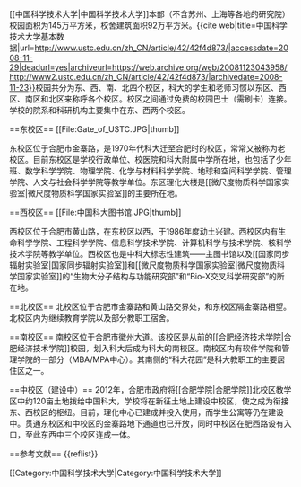 [[中国科学技术大学|中国科学技术大学]]本部（不含苏州、上海等各地的研究院）校园面积为145万平方米，校舍建筑面积92万平方米。<ref name="基本数据">{{cite web|title=中国科学技术大学基本数据|url=http://www.ustc.edu.cn/zh_CN/article/42/42f4d873/|accessdate=2008-11-29|deadurl=yes|archiveurl=https://web.archive.org/web/20081123043958/http://www2.ustc.edu.cn/zh_CN/article/42/42f4d873/|archivedate=2008-11-23}}</ref>校园共分为东、西、南、北四个校区，科大的学生和老师习惯以东区、西区、南区和北区来称呼各个校区。校区之间通过免费的校园巴士（需刷卡）连接。学校的院系和科研机构主要集中在东、西两个校区。

==东校区==
[[File:Gate_of_USTC.JPG|thumb]]

东校区位于合肥市金寨路，是1970年代科大迁至合肥时的校区，常常又被称为老校区。目前东校区是学校行政单位、校医院和科大附属中学所在地，也包括了少年班、数学科学学院、物理学院、化学与材料科学学院、地球和空间科学学院、管理学院、人文与社会科学学院等教学单位。东区理化大楼是[[微尺度物质科学国家实验室|微尺度物质科学国家实验室]]的主要所在地。

==西校区==
[[File:中国科大图书馆.JPG|thumb]]

西校区位于合肥市黄山路，在东校区以西，于1986年度动土兴建。西校区内有生命科学学院、工程科学学院、信息科学技术学院、计算机科学与技术学院、核科学技术学院等教学单位。西校区也是中科大标志性建筑——主图书馆以及[[国家同步辐射实验室|国家同步辐射实验室]]和[[微尺度物质科学国家实验室|微尺度物质科学国家实验室]]的“生物大分子结构与功能研究部”和“Bio-X交叉科学研究部”的所在地。

==北校区==
北校区位于合肥市金寨路和黄山路交界处，和东校区隔金寨路相望。北校区内为继续教育学院以及部分教职工宿舍。

==南校区==
南校区位于合肥市徽州大道。该校区是从前的[[合肥经济技术学院|合肥经济技术学院]]校园，划入科大后成为科大的南校区。南校区内有软件学院和管理学院的一部分（MBA/MPA中心）。其南侧的“科大花园”是科大教职工的主要居住区之一。

==中校区（建设中）==
2012年，合肥市政府将[[合肥学院|合肥学院]]北校区教学区中约120亩土地拨给中国科大，学校将在新征土地上建设中校区，使之成为衔接东、西校区的枢纽。目前，理化中心已建成并投入使用，而学生公寓等仍在建设中。贯通东校区和中校区的金寨路地下通道也已开放，同时中校区在肥西路设有入口，至此东西中三个校区连成一体。

==参考文献==
{{reflist}}

[[Category:中国科学技术大学|Category:中国科学技术大学]]